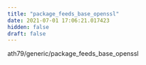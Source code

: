 ```yaml
---
title: "package_feeds_base_openssl"
date: 2021-07-01 17:06:21.017423
hidden: false
draft: false
---
```


ath79/generic/package_feeds_base_openssl

